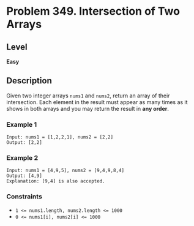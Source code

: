# Problem 349. Intersection of Two Arrays

## Level
**Easy**

## Description
Given two integer arrays `nums1` and `nums2`, return an array of their intersection. Each element in the result must appear as many times as it shows in both arrays and you may return the result in **any order**.


### Example 1
```
Input: nums1 = [1,2,2,1], nums2 = [2,2]
Output: [2,2]
```

### Example 2
```
Input: nums1 = [4,9,5], nums2 = [9,4,9,8,4]
Output: [4,9]
Explanation: [9,4] is also accepted.
```

### Constraints
* `1 <= nums1.length, nums2.length <= 1000`
* `0 <= nums1[i], nums2[i] <= 1000`